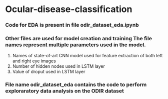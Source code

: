# Ocular-disease-classification

### Code for EDA is present in file odir_dataset_eda.ipynb

### Other files are used for model creation and training The file names represent multiple parameters used in the model.

1) Names of state-of-art CNN model used for feature extraction of both left and right eye images
2) Number of hidden nodes used in LSTM layer
3) Value of droput used in LSTM layer  

### File name odir_dataset_eda contains the code to perform exploraratory data analysis on the ODIR dataset
